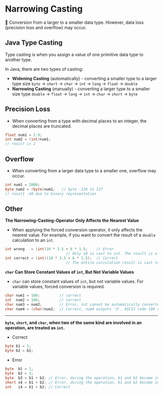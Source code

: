 # Narrowing Casting

📌 Conversion from a larger to a smaller data type. However, data loss (precision loss and overflow) may occur.

## Java Type Casting

Type casting is when you assign a value of one primitive data type to another type.

In Java, there are two types of casting:

- **Widening Casting** (automatically) - converting a smaller type to a larger type size
  `byte` -> `short` -> `char` -> `int` -> `long` -> `float` -> `double`
- **Narrowing Casting** (manually) - converting a larger type to a smaller size type
  `double` -> `float` -> `long` -> `int` -> `char` -> `short` -> `byte`



## Precision Loss

- When converting from a type with decimal places to an integer, the decimal places are truncated.

```java
float num1 = 2.9;
int num2 = (int)num1;
// result is 2
```

## Overflow

- When converting from a larger data type to a smaller one, overflow may occur.

```java
int num1 = 2000;
byte num2 = (byte)num1;   // byte -128 to 127
// result -48 due to binary representation
```

## Other 

**The Narrowing-Casting-Operator Only Affects the Nearest Value**

- When applying the forced conversion operator, it only affects the nearest value. For example, if you want to convert the result of a `double` calculation to an `int`.

```java
int wrong   = (int)10 * 3.5 + 6 * 1.5;    // Error
                            // Only 10 is cast to int. The result is a float, which cannot be automatically converted to int.
int correct = (int)(10 * 3.5 + 6 * 1.5);  // Correct
                            // The entire calculation result is cast to int.
```



**`char` Can Store Constant Values of `int`, But Not Variable Values**

- `char` can store constant values of `int`, but not variable values. For variable values, forced conversion is required.

```java
char num1 = 100;         // correct
int  num2 = 100;         // correct
char num3 = num2;        // Error, int cannot be automatically converted to char
char num4 = (char)num2;  // Correct, num4 outputs 'd'. ASCII code 100 corresponds to the character 'd'.
```

****

**`byte`, `short`, and `char`, when two of the same kind are involved in an operation, are treated as `int`.**

- Correct

```java
byte b1 = 1;
byte b2 = b1;
```

- Error

```java
byte  b1 = 1;
byte  b2 = 3;
byte  b3 = b1 + b2; // Error, during the operation, b1 and b2 become int, and int cannot be converted to byte
short s4 = b1 + b2; // Error, during the operation, b1 and b2 become int, and int cannot be converted to short
int   i4 = b1 + b2; // Correct